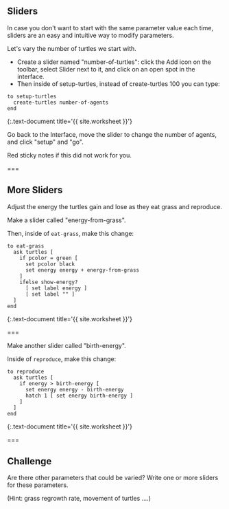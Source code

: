 ---
---

## Sliders

In case you don't want to start with the same parameter value each time, sliders are an easy and intuitive way to modify parameters.

Let's vary the number of turtles we start with.

- Create a slider named "number-of-turtles": click the Add icon on the toolbar, select Slider next to it, and click on an open spot in the interface. 
- Then inside of setup-turtles, instead of create-turtles 100 you can type: 


~~~
to setup-turtles
  create-turtles number-of-agents
end
~~~
{:.text-document title='{{ site.worksheet }}'}

Go back to the Interface, move the slider to change the number of agents, and click "setup" and "go".

Red sticky notes if this did not work for you.

===

## More Sliders

Adjust the energy the turtles gain and lose as they eat grass and reproduce.

Make a slider called "energy-from-grass". 

Then, inside of `eat-grass`, make this change: 

~~~
to eat-grass
  ask turtles [
    if pcolor = green [
      set pcolor black
      set energy energy + energy-from-grass
    ]
    ifelse show-energy?
      [ set label energy ]
      [ set label "" ]
  ]
end
~~~
{:.text-document title='{{ site.worksheet }}'}

===

Make another slider called "birth-energy". 

Inside of `reproduce`, make this change: 

~~~
to reproduce
  ask turtles [
    if energy > birth-energy [
      set energy energy - birth-energy
      hatch 1 [ set energy birth-energy ]
    ]
  ]
end
~~~
{:.text-document title='{{ site.worksheet }}'}

===

## Challenge

Are there other parameters that could be varied? Write one or more sliders for these parameters.

(Hint: grass regrowth rate, movement of turtles ....)
